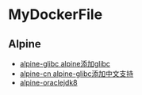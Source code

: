 # MyDockerFile

## Alpine

- [alpine-glibc alpine添加glibc](alpine-glibc/README.md)
- [alpine-cn alpine-glibc添加中文支持](alpine-cn/README.md)
- [alpine-oraclejdk8](alpine-oraclejdk8/README.md)